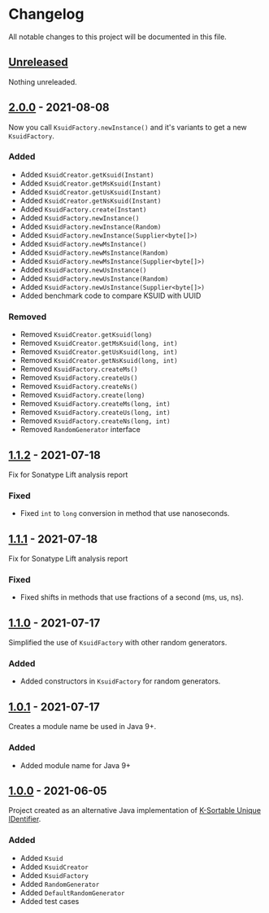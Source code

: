 # Changelog

All notable changes to this project will be documented in this file.

## [Unreleased]

Nothing unreleaded.

## [2.0.0] - 2021-08-08

Now you call `KsuidFactory.newInstance()` and it's variants to get a new `KsuidFactory`.

### Added

- Added `KsuidCreator.getKsuid(Instant)`
- Added `KsuidCreator.getMsKsuid(Instant)`
- Added `KsuidCreator.getUsKsuid(Instant)`
- Added `KsuidCreator.getNsKsuid(Instant)`
- Added `KsuidFactory.create(Instant)`
- Added `KsuidFactory.newInstance()`
- Added `KsuidFactory.newInstance(Random)`
- Added `KsuidFactory.newInstance(Supplier<byte[]>)`
- Added `KsuidFactory.newMsInstance()`
- Added `KsuidFactory.newMsInstance(Random)`
- Added `KsuidFactory.newMsInstance(Supplier<byte[]>)`
- Added `KsuidFactory.newUsInstance()`
- Added `KsuidFactory.newUsInstance(Random)`
- Added `KsuidFactory.newUsInstance(Supplier<byte[]>)`
- Added benchmark code to compare KSUID with UUID

### Removed

- Removed `KsuidCreator.getKsuid(long)`
- Removed `KsuidCreator.getMsKsuid(long, int)`
- Removed `KsuidCreator.getUsKsuid(long, int)`
- Removed `KsuidCreator.getNsKsuid(long, int)`
- Removed `KsuidFactory.createMs()`
- Removed `KsuidFactory.createUs()`
- Removed `KsuidFactory.createNs()`
- Removed `KsuidFactory.create(long)`
- Removed `KsuidFactory.createMs(long, int)`
- Removed `KsuidFactory.createUs(long, int)`
- Removed `KsuidFactory.createNs(long, int)`
- Removed `RandomGenerator` interface

## [1.1.2] - 2021-07-18

Fix for Sonatype Lift analysis report

### Fixed

- Fixed `int` to `long` conversion in method that use nanoseconds.

## [1.1.1] - 2021-07-18

Fix for Sonatype Lift analysis report

### Fixed

- Fixed shifts in methods that use fractions of a second (ms, us, ns).

## [1.1.0] - 2021-07-17

Simplified the use of `KsuidFactory` with other random generators.

### Added

- Added constructors in `KsuidFactory` for random generators.

## [1.0.1] - 2021-07-17

Creates a module name be used in Java 9+.

### Added

- Added module name for Java 9+

## [1.0.0] - 2021-06-05

Project created as an alternative Java implementation of [K-Sortable Unique IDentifier](https://github.com/segmentio/ksuid).

### Added

- Added `Ksuid`
- Added `KsuidCreator`
- Added `KsuidFactory`
- Added `RandomGenerator`
- Added `DefaultRandomGenerator`
- Added test cases

[unreleased]: https://github.com/f4b6a3/ksuid-creator/compare/ksuid-creator-2.0.0...HEAD
[2.0.0]: https://github.com/f4b6a3/ksuid-creator/compare/ksuid-creator-1.1.2...ksuid-creator-2.0.0
[1.1.2]: https://github.com/f4b6a3/ksuid-creator/compare/ksuid-creator-1.1.1...ksuid-creator-1.1.2
[1.1.1]: https://github.com/f4b6a3/ksuid-creator/compare/ksuid-creator-1.1.0...ksuid-creator-1.1.1
[1.1.0]: https://github.com/f4b6a3/ksuid-creator/compare/ksuid-creator-1.0.1...ksuid-creator-1.1.0
[1.0.1]: https://github.com/f4b6a3/ksuid-creator/compare/ksuid-creator-1.0.0...ksuid-creator-1.0.1
[1.0.0]: https://github.com/f4b6a3/ksuid-creator/releases/tag/ksuid-creator-1.0.0

